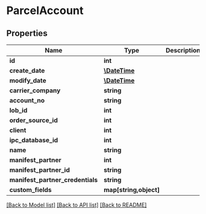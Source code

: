 # ParcelAccount

## Properties
Name | Type | Description | Notes
------------ | ------------- | ------------- | -------------
**id** | **int** |  | [optional] 
**create_date** | [**\DateTime**](\DateTime.md) |  | [optional] 
**modify_date** | [**\DateTime**](\DateTime.md) |  | [optional] 
**carrier_company** | **string** |  | 
**account_no** | **string** |  | 
**lob_id** | **int** |  | [optional] 
**order_source_id** | **int** |  | [optional] 
**client** | **int** |  | [optional] 
**ipc_database_id** | **int** |  | [optional] 
**name** | **string** |  | 
**manifest_partner** | **int** |  | [optional] 
**manifest_partner_id** | **string** |  | 
**manifest_partner_credentials** | **string** |  | 
**custom_fields** | **map[string,object]** |  | [optional] 

[[Back to Model list]](../README.md#documentation-for-models) [[Back to API list]](../README.md#documentation-for-api-endpoints) [[Back to README]](../README.md)


